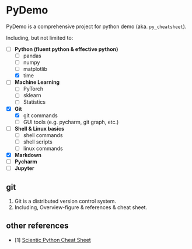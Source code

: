 # PyDemo 
PyDemo is a comprehensive project for python demo (aka. `py_cheatsheet`).

Including, but not limited to:

- [ ] **Python (fluent python & effective python)**
  - [ ] pandas
  - [ ] numpy
  - [ ] matplotlib
  - [x] time
- [ ] **Machine Learning**
  - [ ] PyTorch
  - [ ] sklearn
  - [ ] Statistics
- [x] **Git**
  - [x] git commands
  - [ ] GUI tools (e.g. pycharm, git graph, etc.)
- [ ] **Shell & Linux basics**
  - [ ] shell commands
  - [ ] shell scripts
  - [ ] linux commands
- [x] **Markdown**
- [ ] **Pycharm**
- [ ] **Jupyter**

## git

1. Git is a distributed version control system.
2. Including, Overview-figure & references & cheat sheet.


## other references

- [1] [Scientic Python Cheat Sheet](https://ipgp.github.io/scientific_python_cheat_sheet/)
